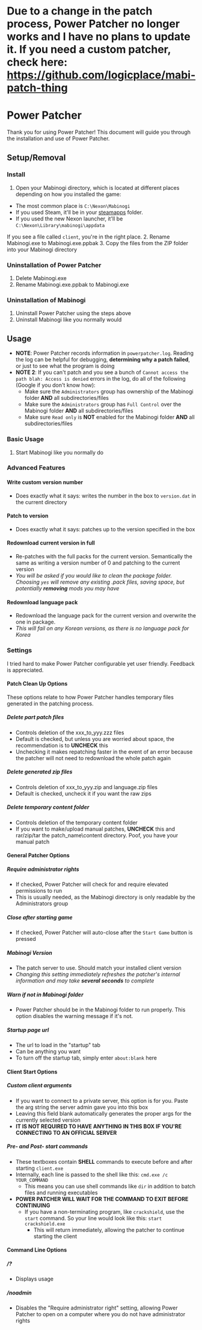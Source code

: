 # Due to a change in the patch process, Power Patcher no longer works and I have no plans to update it. If you need a custom patcher, check here: https://github.com/logicplace/mabi-patch-thing


Power Patcher
============

Thank you for using Power Patcher! This document will guide you through the installation and use of Power Patcher.

## Setup/Removal

### Install
1. Open your Mabinogi directory, which is located at different places depending on how you installed the game:
  - The most common place is `C:\Nexon\Mabinogi`
  - If you used Steam, it'll be in your [steamapps](https://support.steampowered.com/kb_article.php?ref=7418-YUBN-8129) folder.
  - If you used the new Nexon launcher, it'll be `C:\Nexon\Library\mabinogi\appdata` 
  
  If you see a file called `client`, you're in the right place.
2. Rename Mabinogi.exe to Mabinogi.exe.ppbak
3. Copy the files from the ZIP folder into your Mabinogi directory

### Uninstallation of Power Patcher
1. Delete Mabinogi.exe
2. Rename Mabinogi.exe.ppbak to Mabinogi.exe

### Uninstallation of Mabinogi
1. Uninstall Power Patcher using the steps above
2. Uninstall Mabinogi like you normally would


## Usage
- **NOTE**: Power Patcher records information in `powerpatcher.log`. Reading the log can be helpful for debugging, **determining why a patch failed**, or just to see what the program is doing
- **NOTE 2**: If you can't patch and you see a bunch of `Cannot access the path blah: Access is denied` errors in the log, do all of the following (Google if you don't know how): 
    - Make sure the `Administrators` group has ownership of the Mabinogi folder **AND** all subdirectories/files
    - Make sure the `Administrators` group has `Full Control` over the Mabinogi folder **AND** all subdirectories/files
    - Make sure `Read only` is **NOT** enabled for the Mabinogi folder **AND** all subdirectories/files

### Basic Usage
1. Start Mabinogi like you normally do

### Advanced Features
#### Write custom version number
- Does exactly what it says: writes the number in the box to `version.dat` in the current directory

#### Patch to version
- Does exactly what it says: patches up to the version specified in the box

#### Redownload current version in full
- Re-patches with the full packs for the current version. Semantically the same as writing a version number of 0 and patching to the current version
- _You will be asked if you would like to clean the package folder. Choosing `yes` will remove any existing .pack files, saving space, but potentially **removing** mods you may have_

#### Redownload language pack
- Redownload the language pack for the current version and overwrite the one in package.
- _This will fail on any Korean versions, as there is no language pack for Korea_

### Settings
I tried hard to make Power Patcher configurable yet user friendly. Feedback is appreciated.

#### Patch Clean Up Options
These options relate to how Power Patcher handles temporary files generated in the patching process.

##### Delete part patch files
- Controls deletion of the xxx_to_yyy.zzz files
- Default is checked, but unless you are worried about space, the recommendation is to **UNCHECK** this
- Unchecking it makes repatching faster in the event of an error because the patcher will not need to redownload the whole patch again

##### Delete generated zip files
- Controls deletion of xxx_to_yyy.zip and language.zip files
- Default is checked, uncheck it if you want the raw zips

##### Delete temporary content folder
- Controls deletion of the temporary content folder
- If you want to make/upload manual patches, **UNCHECK** this and rar/zip/tar the patch_name\content directory. Poof, you have your manual patch

#### General Patcher Options
##### Require administrator rights
- If checked, Power Patcher will check for and require elevated permissions to run
- This is usually needed, as the Mabinogi directory is only readable by the Administrators group

##### Close after starting game
- If checked, Power Patcher will auto-close after the `Start Game` button is pressed

##### Mabinogi Version
- The patch server to use. Should match your installed client version
- _Changing this setting immediately refreshes the patcher's internal information and may take **several seconds** to complete_

##### Warn if not in Mabinogi folder
- Power Patcher should be in the Mabinogi folder to run properly. This option disables the warning message if it's not.

##### Startup page url
- The url to load in the "startup" tab
- Can be anything you want
- To turn off the startup tab, simply enter `about:blank` here

#### Client Start Options
##### Custom client arguments
- If you want to connect to a private server, this option is for you. Paste the arg string the server admin gave you into this box
- Leaving this field blank automatically generates the proper args for the currently selected version
- **IT IS NOT REQUIRED TO HAVE ANYTHING IN THIS BOX IF YOU'RE CONNECTING TO AN OFFICIAL SERVER**

##### Pre- and Post- start commands 
- These textboxes contain **SHELL** commands to execute before and after starting `client.exe`
- Internally, each line is passed to the shell like this:
   `cmd.exe /c YOUR_COMMAND`
   - This means you can use shell commands like `dir` in addition to batch files and running executables
- **POWER PATCHER WILL WAIT FOR THE COMMAND TO EXIT BEFORE CONTINUING**
   - If you have a non-terminating program, like `crackshield`, use the `start` command. So your line would look like this:
    `start crackshield.exe`
      - This will return immediately, allowing the patcher to continue starting the client

#### Command Line Options
##### /?
- Displays usage

##### /noadmin
- Disables the "Require administrator right" setting, allowing Power Patcher to open on a computer where you do not have administrator rights
